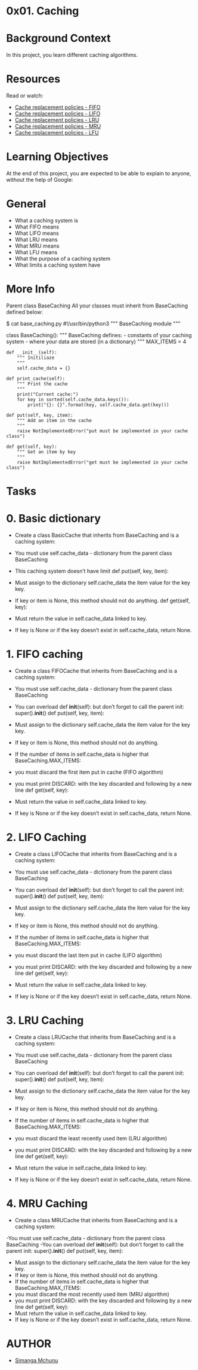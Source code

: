 # 0x01. Caching

# Background Context
In this project, you learn different caching algorithms.

# Resources
Read or watch:

- [Cache replacement policies - FIFO](https://intranet.alxswe.com/rltoken/fjhr6EvFeF3mWwsPQXUKdQ)
- [Cache replacement policies - LIFO](https://intranet.alxswe.com/rltoken/U44RQjXp8xBtsbNIyhHIyw)
- [Cache replacement policies - LRU](https://intranet.alxswe.com/rltoken/gKerxvR4dnXQYkBX2ujZiQ)
- [Cache replacement policies - MRU](https://intranet.alxswe.com/rltoken/Tmk4qEBZ7QTknvbpKabWfQ)
- [Cache replacement policies - LFU](https://intranet.alxswe.com/rltoken/8PEJ8L34bxhL2y--BW5zGQ)

# Learning Objectives
At the end of this project, you are expected to be able to explain to anyone, without the help of Google:

# General
- What a caching system is
- What FIFO means
- What LIFO means
- What LRU means
- What MRU means
- What LFU means
- What the purpose of a caching system
- What limits a caching system have

# More Info
Parent class BaseCaching
All your classes must inherit from BaseCaching defined below:

$ cat base_caching.py
#!/usr/bin/python3
""" BaseCaching module
"""

class BaseCaching():
    """ BaseCaching defines:
      - constants of your caching system
      - where your data are stored (in a dictionary)
    """
    MAX_ITEMS = 4

    def __init__(self):
        """ Initiliaze
        """
        self.cache_data = {}

    def print_cache(self):
        """ Print the cache
        """
        print("Current cache:")
        for key in sorted(self.cache_data.keys()):
            print("{}: {}".format(key, self.cache_data.get(key)))

    def put(self, key, item):
        """ Add an item in the cache
        """
        raise NotImplementedError("put must be implemented in your cache class")

    def get(self, key):
        """ Get an item by key
        """
        raise NotImplementedError("get must be implemented in your cache class")

# Tasks
# 0. Basic dictionary
- Create a class BasicCache that inherits from BaseCaching and is a caching system:

- You must use self.cache_data - dictionary from the parent class BaseCaching
- This caching system doesn’t have limit
def put(self, key, item):
- Must assign to the dictionary self.cache_data the item value for the key key.
- If key or item is None, this method should not do anything.
def get(self, key):
- Must return the value in self.cache_data linked to key.
- If key is None or if the key doesn’t exist in self.cache_data, return None.

# 1. FIFO caching
- Create a class FIFOCache that inherits from BaseCaching and is a caching system:

- You must use self.cache_data - dictionary from the parent class BaseCaching
- You can overload def __init__(self): but don’t forget to call the parent init: super().__init__()
def put(self, key, item):
- Must assign to the dictionary self.cache_data the item value for the key key.
- If key or item is None, this method should not do anything.
- If the number of items in self.cache_data is higher that BaseCaching.MAX_ITEMS:
- you must discard the first item put in cache (FIFO algorithm)
- you must print DISCARD: with the key discarded and following by a new line
def get(self, key):
- Must return the value in self.cache_data linked to key.
- If key is None or if the key doesn’t exist in self.cache_data, return None.

# 2. LIFO Caching
- Create a class LIFOCache that inherits from BaseCaching and is a caching system:

- You must use self.cache_data - dictionary from the parent class BaseCaching
- You can overload def __init__(self): but don’t forget to call the parent init: super().__init__()
def put(self, key, item):
- Must assign to the dictionary self.cache_data the item value for the key key.
- If key or item is None, this method should not do anything.
- If the number of items in self.cache_data is higher that BaseCaching.MAX_ITEMS:
- you must discard the last item put in cache (LIFO algorithm)
- you must print DISCARD: with the key discarded and following by a new line
def get(self, key):
- Must return the value in self.cache_data linked to key.
- If key is None or if the key doesn’t exist in self.cache_data, return None.

# 3. LRU Caching
- Create a class LRUCache that inherits from BaseCaching and is a caching system:

- You must use self.cache_data - dictionary from the parent class BaseCaching
- You can overload def __init__(self): but don’t forget to call the parent init: super().__init__()
 def put(self, key, item):
- Must assign to the dictionary self.cache_data the item value for the key key.
- If key or item is None, this method should not do anything.
- If the number of items in self.cache_data is higher that BaseCaching.MAX_ITEMS:
- you must discard the least recently used item (LRU algorithm)
- you must print DISCARD: with the key discarded and following by a new line
def get(self, key):
- Must return the value in self.cache_data linked to key.
- If key is None or if the key doesn’t exist in self.cache_data, return None.

# 4. MRU Caching
- Create a class MRUCache that inherits from BaseCaching and is a caching system:

-You must use self.cache_data - dictionary from the parent class BaseCaching
-You can overload def __init__(self): but don’t forget to call the parent init: super().__init__()
def put(self, key, item):
- Must assign to the dictionary self.cache_data the item value for the key key.
- If key or item is None, this method should not do anything.
- If the number of items in self.cache_data is higher that BaseCaching.MAX_ITEMS:
- you must discard the most recently used item (MRU algorithm)
- you must print DISCARD: with the key discarded and following by a new line
def get(self, key):
- Must return the value in self.cache_data linked to key.
- If key is None or if the key doesn’t exist in self.cache_data, return None.


# AUTHOR
- [Simanga Mchunu](https://twitter.com/Simacoder)
